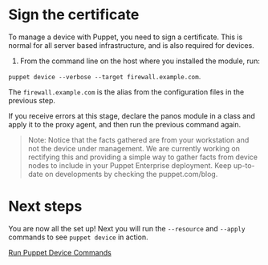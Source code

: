 # Sign the certificate

To manage a device with Puppet, you need to sign a certificate. This is normal for all server based infrastructure, and is also required for devices.

1. From the command line on the host where you installed the module, run: 

`puppet device --verbose --target firewall.example.com`.

The `firewall.example.com` is the alias from the configuration files in the previous step. 

If you receive errors at this stage, declare the panos module in a class and apply it to the proxy agent, and then run the previous command again. 

> Note: Notice that the facts gathered are from your workstation and not the device under management. We are currently working on rectifying this and providing a simple way to gather facts from device nodes to include in your Puppet Enterprise deployment. Keep up-to-date on developments by checking the puppet.com/blog.


# Next steps

You are now all the set up! Next you will run the `--resource` and `--apply` commands to see `puppet device` in action.

[Run Puppet Device Commands](./../05-run-puppet-device-commands/README.md)

